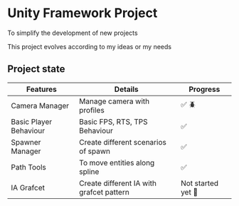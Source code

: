 # Unity Framework  Project

To simplify the development of new projects

This project evolves according to my ideas or my needs

## Project state


| Features                |Details                                   |Progress                     |
|-------------------------|------------------------------------------|-----------------------------|
| Camera Manager          | Manage camera with profiles              | :white_check_mark: :beetle: |
| Basic Player Behaviour  | Basic FPS, RTS, TPS Behaviour            | :white_check_mark:          |
| Spawner Manager         | Create different scenarios of spawn      | :white_check_mark:          |
| Path Tools              | To move entities along spline            | :white_check_mark:          |
| IA Grafcet              | Create different IA with grafcet pattern | Not started yet :hammer:    |
